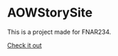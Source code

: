 # AOWStorySite

This is a project made for FNAR234.

[Check it out](https://alexhaynes32.github.io/AOWStorySite/)